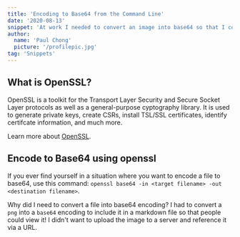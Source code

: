 ```yaml
---
title: 'Encoding to Base64 from the Command Line'
date: '2020-08-13'
snippet: 'At work I needed to convert an image into base64 so that I could include it in a markdown file for code review. Find out how to do do so yourself!'
author:
  name: 'Paul Chong'
  picture: '/profilepic.jpg'
tag: 'Snippets'
---
```


## What is OpenSSL?

OpenSSL is a toolkit for the Transport Layer Security and Secure Socket Layer protocols as well as a general-purpose cyptography library. It is used to generate private keys, create CSRs, install TSL/SSL certificates, identify certifcate information, and much more.

Learn more about [OpenSSL](https://www.openssl.org/).

## Encode to Base64 using openssl

If you ever find yourself in a situation where you want to encode a file to base64, use this command: `openssl base64 -in <target filename> -out <destination filename>`.

Why did I need to convert a file into base64 encoding? I had to convert a `png` into a `base64` encoding to include it in a markdown file so that people could view it! I didn't want to upload the image to a server and reference it via a URL.
